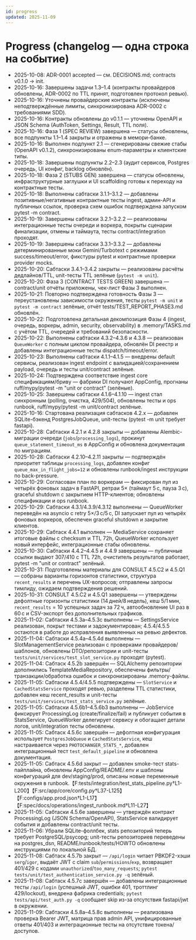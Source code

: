 ```yaml
---
id: progress
updated: 2025-11-09
---
```


# Progress (changelog — одна строка на событие)

- 2025-10-08: ADR-0001 accepted — см. DECISIONS.md; contracts v0.1.0 → init.
- 2025-10-16: Завершены задачи 1.3–1.4 (контракты провайдеров обновлены, ADR-0002 по TTL принят, подготовлен протокол ревью).
- 2025-10-16: Уточнены провайдерские контракты (исключены неподтверждённые лимиты, синхронизирована ADR-0002 с требованиями SDD).
- 2025-10-16: Контракты обновлены до v0.1.1 — уточнены OpenAPI и JSON Schema (AuthToken, Settings, Result, TTL поля).
- 2025-10-16: Фаза 1 (SPEC REVIEW) завершена — статусы обновлены, все подпункты 1.1–1.4 закрыты и отражены в мемори-банке.
- 2025-10-16: Выполнен подпункт 2.1 — сгенерированы свежие стабы (OpenAPI v0.1.2), синхронизированы enum-параметры и клиентские типы.
- 2025-10-18: Завершены подпункты 2.2–2.3 (аудит сервисов, Postgres очередь, UI конфиг, backlog обновлён).
- 2025-10-18: Фаза 2 (STUBS GEN) завершена — статусы обновлены, инфраструктурные заглушки и UI scaffolding готовы к переходу на контрактные тесты.
- 2025-10-18: Выполнены сабтаски 3.1.1–3.1.2 — добавлены позитивные/негативные контрактные тесты ingest, админ-API и публичных ссылок, проверка схем ошибок подтверждена запуском pytest -m contract.
- 2025-10-19: Завершены сабтаски 3.2.1–3.2.2 — реализованы интеграционные тесты очереди и воркера, покрыты сценарии финализации, отмены и таймаута, тесты contract/integration проходят.
- 2025-10-19: Завершены сабтаски 3.3.1–3.3.2 — добавлены детерминированные моки Gemini/Turbotext с режимами success/timeout/error, фикстуры pytest и контрактные проверки provider mocks.
- 2025-10-20: Сабтаски 3.4.1–3.4.2 закрыты — реализованы расчёты дедлайнов/TTL, unit-тесты TTL зелёные (`pytest -m unit`).
- 2025-10-20: Фаза 3 (CONTRACT TESTS GREEN) завершена — contract/unit отчёты приложены, чек-лист Фазы 3 выполнен.
- 2025-10-21: Повторно подтверждена готовность Фазы 3 — переустановлены зависимости окружения, тесты `pytest -m unit` и `pytest -m contract` зелёные, отчёт tests/TEST_REPORT_PHASE3.md обновлён.
- 2025-10-22: Подготовлена детальная декомпозиция Фазы 4 (ingest, очередь, воркеры, admin, security, observability) в .memory/TASKS.md с учётом TTL, очередей и требований безопасности.
- 2025-10-22: Выполнены сабтаски 4.3.2–4.3.6 и 4.3.8 — реализован `QueueWorker` с полным циклом провайдера, обновлён DI реестр и добавлены интеграционные тесты dispatch/timeout/error.
- 2025-10-23: Выполнены сабтаски 4.1.1–4.1.5 — внедрены default сервисы, реализован ingest endpoint с валидацией/сохранением payload, очередь и тесты unit/contract зелёные.
- 2025-10-24: Подтверждена соответствие ingest core спецификациям/бриву — фабрики DI получают AppConfig, прогнаны ruff/mypy/pytest -m "unit or contract" (зелёные).
- 2025-10-25: Завершены сабтаски 4.1.6–4.1.10 — ingest стал синхронным (polling, очистка, 429/504), обновлены тесты и ops runbook, ruff/mypy/pytest -m unit/contract зелёные.
- 2025-10-16: Стартована реализация сабтасков 4.2.x — добавлен SQLite-бэкенд PostgresJobQueue, unit-тесты (pytest -m unit требует fastapi).
- 2025-10-28: Сабтаски 4.2.1 и 4.2.8 закрыты — добавлены Alembic-миграции очереди (`jobs`/`processing_logs`), прокинут `queue_statement_timeout_ms` в AppConfig и обновлена документация по миграциям.
- 2025-10-28: Сабтаски 4.2.10–4.2.11 закрыты — подтверждён приоритет таблицы `processing_logs`, добавлен конфиг `queue_max_in_flight_jobs=12` и обновлены runbook/ingest инструкции по back-pressure.
- 2025-10-29: Согласован план по воркерам — фиксирован пул из четырёх фоновых задач в FastAPI, ретраи 5× (таймаут 5 с, пауза 3 с), graceful shutdown с закрытием HTTP-клиентов; обновлены спецификации и ops runbook.
- 2025-10-29: Сабтаски 4.3.1/4.3.9/4.3.12 выполнены — QueueWorker переведён на asyncio с retry 5×/3 с/5 с, DI запускает пул из четырёх фоновых воркеров, обеспечен graceful shutdown и закрытие клиентов.
- 2025-10-29: Сабтаск 4.4.1 выполнен — MediaService сохраняет итоговые файлы с checksum и TTL 72h, QueueWorker использует новый интерфейс, интеграционные стабы обновлены.
- 2025-10-30: Сабтаски 4.4.2–4.4.5 и 4.4.9 завершены — публичные ссылки выдают 307/410 с TTL 72h, очиститель результатов работает, pytest -m "unit or contract" зелёный.
- 2025-10-31: Подготовлены материалы для CONSULT 4.5.C2 и 4.5.Q1 — собраны варианты горизонтов статистики, структура `recent_results` и перечень UX-вопросов; отправлены запросы тимлиду, ожидаем подтверждения решений.
- 2025-10-31: CONSULT 4.5.C2 и 4.5.Q1 завершены — утверждены дефолтные горизонты статистики (14 дней/8 недель), кеш 5/1 мин, `recent_results` = 10 успешных задач за 72 ч, автообновление UI раз в 60 с и CSV-экспорт без дополнительных графиков.
- 2025-11-02: Сабтаски 4.5.3a–4.5.3c выполнены — SettingsService реализован, покрыт тестами и задокументирован; 4.5.4/4.5.5 остаются в работе до исправления выявленных на ревью дефектов.
- 2025-11-04: Сабтаски 4.5.4a–4.5.4d выполнены — SlotManagementService реализован с проверками провайдеров/шаблонов, обновлены DTO/репозитории и unit-тесты `tests/unit/services/test_slot_service.py` проходят (pytest).
- 2025-11-04: Сабтаск 4.5.2b завершён — SQLAlchemy репозитории дополнились TemplateMediaRepository, обеспечены фильтры/транзакции/обработка ошибок и синхронизированы .memory-файлы.
- 2025-11-05: Сабтаски 4.5.4/4.5.5 подтверждены — `SlotService` и `CachedStatsService` проходят ревью, разделены TTL статистики, добавлен кеш recent_results и unit-тесты `tests/unit/services/test_stats_service.py` зелёные.
- 2025-11-05: Сабтаски 4.5.6b1–4.5.6b3 выполнены — JobService фиксирует ProcessingLog (create/finalize/fail) и публикует события в StatsService, QueueWorker делегирует сервису и обогащает детали логов, unit/integration тесты обновлены.
- 2025-11-05: Сабтаск 4.5.6c завершён — дефолтная конфигурация использует `PostgresJobQueue` и `CachedStatsService`, кеш настраивается через `PHOTOCHANGER_STATS_*`, добавлен интеграционный тест `test_default_pipeline` и обновлена документация.
- 2025-11-05: Сабтаск 4.5.6d закрыт — добавлен smoke-тест stats-пайплайна, обновлены AppConfig/README/.env и шаблоны конфигураций для dev/staging/prod, описаны новые переменные окружения в runbook.【F:tests/integration/test_stats_pipeline.py†L1-L200】【F:src/app/core/config.py†L37-L125】【F:configs/app.prod.json†L1-L17】【F:spec/docs/operations/ingest_runbook.md†L11-L27】
- 2025-11-05: Сабтаски 4.5.6e завершены — утверждён контракт ProcessingLog (JSON Schema/OpenAPI), StatsService валидирует события и добавлены contract/unit тесты.
- 2025-11-06: Убрали SQLite-фоллбек, stats репозиторий теперь требует PostgreSQL/psycopg; unit-тесты репозиториев переведены на
  postgres_dsn, README/runbook/tests/HOWTO обновлены инструкциями по локальной БД.
- 2025-11-08: Сабтаск 4.5.7b закрыт — `/api/login` читает PBKDF2-хэши `serg`/`igor`, выдаёт JWT с claim `sub`/`permissions`/`exp`,
  возвращает 401/429 с кодами `unauthorized`/`too_many_requests`; `pytest tests/unit/test_authentication_service.py -q` зелёный.
- 2025-11-08: Сабтаск 4.5.7c завершён — добавлены интеграционные тесты `/api/login` (успешный JWT, ошибки 401, троттлинг 429/lockout),
  внедрена фабрика credentials; `pytest tests/api/test_auth.py -q` сообщает skip из-за отсутствия fastapi/jwt в окружении.
- 2025-11-09: Сабтаски 4.5.8a–4.5.8c выполнены — реализована проверка Bearer JWT, матрица прав admin API, унифицированные ответы 401/403 и интеграционные тесты на отсутствие токена/доступов.
